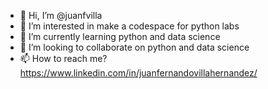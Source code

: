- 👋 Hi, I’m @juanfvilla
- 👀 I’m interested in make a codespace for python labs
- 🌱 I’m currently learning python and data science
- 💞️ I’m looking to collaborate on python and data science
- 📫 How to reach me? https://www.linkedin.com/in/juanfernandovillahernandez/
